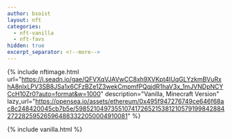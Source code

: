 ```yaml
---
author: bsoist
layout: nft
categories:
  - nft-vanilla
  - nft-favs
hidden: true
excerpt_separator: <!--more-->
---
```

{% include nftimage.html 
url="https://i.seadn.io/gae/QFVXqVJAVwCC8xh9XVKpt4IUqGLYzkmBVuRxhA8nlxLPV3SB8JSa1x6CFzBZe1Z3wekCmpmfPQqjdR1haV3x_1mJVNDpNCYCcH10Zr0?auto=format&w=1000"
description="Vanilla, Minecraft Version"
lazy_url="https://opensea.io/assets/ethereum/0x495f947276749ce646f68ac8c248420045cb7b5e/5985210497355107417265215381210579199842884272282595265964883322050004910081"
%}


<!--more-->
{% include vanilla.html %}

